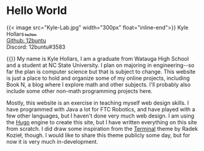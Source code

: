 # Hello World
{{< image  src="Kyle-Lab.jpg" width="300px" float="inline-end">}}
Kyle Hollars<b style="font-size: xx-small"> he/him</b><br>
<a href="https://github.com/12buntu">Github: 12buntu</a><br>
Discord: 12buntu#3583<br>

{{</image>}}
My name is Kyle Hollars, I am a graduate from Watauga High School and a student at NC State University. I plan on majoring in engineering--so far the plan is computer science but that is subject to change. This website is just a place to hold and organize some of my online projects, including Book N, a blog where I explore math and other subjects. I'll probably also include some other non-math programming projects here. 



Mostly, this website is an exercise in teaching myself web design skills. I have programmed with Java a lot for FTC Robotics, and have played with a few other languages, but I haven't done very much web design. I am using the [Hugo](https://gohugo.io) engine to create this site, but I have written everything on this site from scratch. I did draw some inspiration from the [Terminal](https://github.com/panr/hugo-theme-terminal) theme by Radek Kozieł, though. I would like to share this theme publicly some day, but for now it is very much in-development.